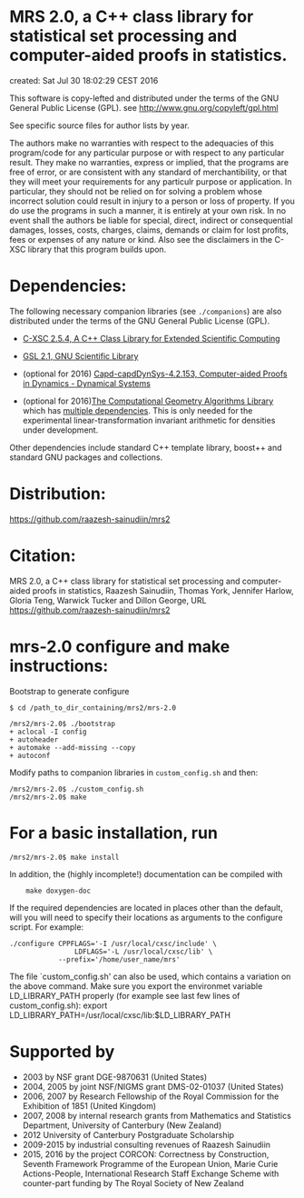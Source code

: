 MRS 2.0, a C++ class library for statistical set processing and computer-aided proofs in statistics.
====================================================================================================

created:	Sat Jul 30 18:02:29 CEST 2016

This software is copy-lefted and distributed under the terms of the 
GNU General Public License (GPL).
see http://www.gnu.org/copyleft/gpl.html

See specific source files for author lists by year.

The authors make no warranties with respect to the adequacies of
this program/code for any particular purpose or with respect to
any particular result.  They make no warranties, express or implied,
that the programs are free of error, or are consistent with any
standard of merchantibility, or that they will meet your requirements
for any particulr purpose or application.  In particular, they should 
not be relied on for solving a problem whose incorrect solution could
result in injury to a person or loss of property.  If you do use the
programs in such a manner, it is entirely at your own risk.  In no
event shall the authors be liable for special, direct, indirect or
consequential damages, losses, costs, charges, claims, demands or
claim for lost profits, fees or expenses of any nature or kind.
Also see the disclaimers in the C-XSC library that this program 
builds upon. 

Dependencies:
=============
The following necessary companion libraries (see `./companions`) are also distributed under the terms of the GNU General Public License (GPL).

  * [C-XSC 2.5.4, A C++ Class Library for Extended Scientific Computing](http://www2.math.uni-wuppertal.de/~xsc/)

  * [GSL 2.1, GNU Scientific Library](http://www.gnu.org/software/gsl/)

  * (optional for 2016) [Capd-capdDynSys-4.2.153, Computer-aided Proofs in Dynamics - Dynamical Systems](http://capd.ii.uj.edu.pl/)

  * (optional for 2016)[The Computational Geometry Algorithms Library](http://www.cgal.org/) which has [multiple dependencies](http://doc.cgal.org/latest/Manual/installation.html). This is only needed for the experimental linear-transformation invariant arithmetic for densities under development.


Other dependencies include standard C++ template library, boost++ and standard GNU packages and collections.

Distribution:
=============

https://github.com/raazesh-sainudiin/mrs2

Citation:
=========

MRS 2.0, a C++ class library for statistical set processing and computer-aided proofs in statistics, Raazesh Sainudiin, Thomas York, Jennifer Harlow, Gloria Teng, Warwick Tucker and Dillon George, URL https://github.com/raazesh-sainudiin/mrs2

mrs-2.0 configure and make instructions:
========================================
Bootstrap to generate configure
```%sh
$ cd /path_to_dir_containing/mrs2/mrs-2.0

/mrs2/mrs-2.0$ ./bootstrap 
+ aclocal -I config
+ autoheader
+ automake --add-missing --copy
+ autoconf
```

Modify paths to companion libraries in `custom_config.sh` and then:
```%sh
/mrs2/mrs-2.0$ ./custom_config.sh
/mrs2/mrs-2.0$ make
```

For a basic installation, run
=============================
```%sh
/mrs2/mrs-2.0$ make install
```

In addition, the (highly incomplete!) documentation can be compiled with

        make doxygen-doc

If the required dependencies are located in places other than the default,
will you will need to specify their locations as arguments to the configure
script. For example:

	./configure CPPFLAGS='-I /usr/local/cxsc/include' \
                    LDFLAGS='-L /usr/local/cxsc/lib' \
	            --prefix='/home/user_name/mrs'

The file `custom_config.sh' can also be used, which contains a variation on the 
above command.  Make sure you export the environmet variable LD_LIBRARY_PATH 
properly (for example see last few lines of custom_config.sh):
export LD_LIBRARY_PATH=/usr/local/cxsc/lib:$LD_LIBRARY_PATH

Supported by
============

* 2003 by NSF grant DGE-9870631 (United States)
* 2004, 2005 by joint NSF/NIGMS grant DMS-02-01037 (United States)
* 2006, 2007 by Research Fellowship of the Royal Commission for the Exhibition of 1851 (United Kingdom)
* 2007, 2008 by internal research grants from Mathematics and Statistics Department, University of Canterbury (New Zealand)
* 2012 University of Canterbury Postgraduate Scholarship 
* 2009-2015 by industrial consulting revenues of Raazesh Sainudiin
* 2015, 2016 by the project CORCON: Correctness by Construction, Seventh Framework Programme of the European Union, Marie Curie Actions-People, International Research Staff Exchange Scheme with counter-part funding by The Royal Society of New Zealand
